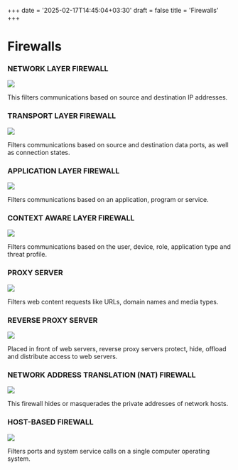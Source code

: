 +++
date = '2025-02-17T14:45:04+03:30'
draft = false
title = 'Firewalls'
+++

# Firewalls

### NETWORK LAYER FIREWALL

![](https://www.netacad.com/content/i2cs/7.1/courses/content/m4/en-US/assets/2b65c13bbf0941badd159d824ea050d4bf140241.png)

This filters communications based on source and destination IP addresses.

### TRANSPORT LAYER FIREWALL

![](https://www.netacad.com/content/i2cs/7.1/courses/content/m4/en-US/assets/a727083a4f3f238c7c027e3ced8d94520a05b6fc.png)

Filters communications based on source and destination data ports, as well as connection states.

### APPLICATION LAYER FIREWALL

![](https://www.netacad.com/content/i2cs/7.1/courses/content/m4/en-US/assets/bc85bda22c3f9aee330e6efa95cdc13177800812.png)

Filters communications based on an application, program or service.

### CONTEXT AWARE LAYER FIREWALL

![](https://www.netacad.com/content/i2cs/7.1/courses/content/m4/en-US/assets/abfcbc85d145eb0346037256d86916bf23715e21.png)

Filters communications based on the user, device, role, application type and threat profile.

### PROXY SERVER

![](https://www.netacad.com/content/i2cs/7.1/courses/content/m4/en-US/assets/d8d97451388252c8c103a27e1f2b313a6b827dae.png)

Filters web content requests like URLs, domain names and media types.

### REVERSE PROXY SERVER

![](https://www.netacad.com/content/i2cs/7.1/courses/content/m4/en-US/assets/94b39e74ab9577ca624861b83445efb08ef14d59.png)

Placed in front of web servers, reverse proxy servers protect, hide, offload and distribute access to web servers.

### NETWORK ADDRESS TRANSLATION (NAT) FIREWALL

![](https://www.netacad.com/content/i2cs/7.1/courses/content/m4/en-US/assets/fdf140d39f8d72d1496de4f8c8ab9d878f5b28b2.png)

This firewall hides or masquerades the private addresses of network hosts.

### HOST-BASED FIREWALL

![](https://www.netacad.com/content/i2cs/7.1/courses/content/m4/en-US/assets/53d4b006fc410f73ced332eaa589bfd98698601d.png)

Filters ports and system service calls on a single computer operating system.
